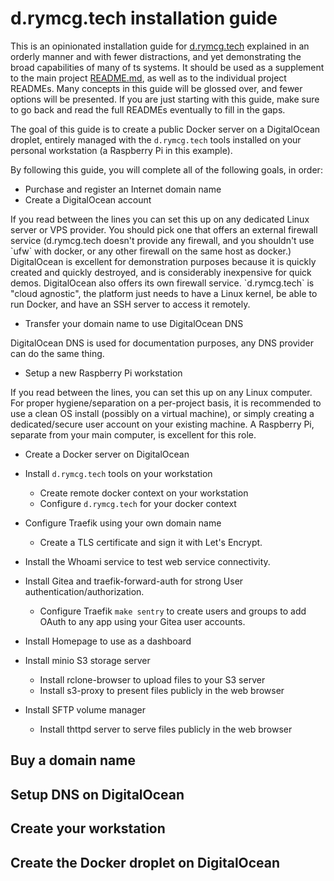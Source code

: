 # d.rymcg.tech installation guide

This is an opinionated installation guide for
[d.rymcg.tech](https://github.com/EnigmaCurry/d.rymcg.tech/tree/master#drymcgtech)
explained in an orderly manner and with fewer distractions, and yet
demonstrating the broad capabilities of many of ts systems. It should
be used as a supplement to the main project [README.md](README.md), as
well as to the individual project READMEs. Many concepts in this guide
will be glossed over, and fewer options will be presented. If you are
just starting with this guide, make sure to go back and read the full
READMEs eventually to fill in the gaps.

The goal of this guide is to create a public Docker server on a
DigitalOcean droplet, entirely managed with the `d.rymcg.tech` tools
installed on your personal workstation (a Raspberry Pi in this
example).

By following this guide, you will complete all of the following goals,
in order:

 * Purchase and register an Internet domain name
 * Create a DigitalOcean account

<aside class="notice"> If you read between the lines you can set this
up on any dedicated Linux server or VPS provider. You should pick one
that offers an external firewall service (d.rymcg.tech doesn't provide
any firewall, and you shouldn't use `ufw` with docker, or any other
firewall on the same host as docker.) DigitalOcean is excellent for
demonstration purposes because it is quickly created and quickly
destroyed, and is considerably inexpensive for quick demos.
DigitalOcean also offers its own firewall service. `d.rymcg.tech` is
"cloud agnostic", the platform just needs to have a Linux kernel, be
able to run Docker, and have an SSH server to access it remotely.
</aside>

 * Transfer your domain name to use DigitalOcean DNS

<aside class="notice">DigitalOcean DNS is used for documentation
purposes, any DNS provider can do the same thing.</aside>

 * Setup a new Raspberry Pi workstation

<aside class="notice">If you read between the lines, you can set this
up on any Linux computer. For proper hygiene/separation on a
per-project basis, it is recommended to use a clean OS install
(possibly on a virtual machine), or simply creating a dedicated/secure
user account on your existing machine. A Raspberry Pi, separate from
your main computer, is excellent for this role.</aside>

 * Create a Docker server on DigitalOcean
 * Install `d.rymcg.tech` tools on your workstation

   * Create remote docker context on your workstation
   * Configure `d.rymcg.tech` for your docker context

 * Configure Traefik using your own domain name

   * Create a TLS certificate and sign it with Let's Encrypt.

 * Install the Whoami service to test web service connectivity.
 * Install Gitea and traefik-forward-auth for strong User authentication/authorization.

   * Configure Traefik `make sentry` to create users and groups to add
     OAuth to any app using your Gitea user accounts.

 * Install Homepage to use as a dashboard
 * Install minio S3 storage server

   * Install rclone-browser to upload files to your S3 server
   * Install s3-proxy to present files publicly in the web browser

 * Install SFTP volume manager

   * Install thttpd server to serve files publicly in the web browser


## Buy a domain name
## Setup DNS on DigitalOcean
## Create your workstation
## Create the Docker droplet on DigitalOcean
